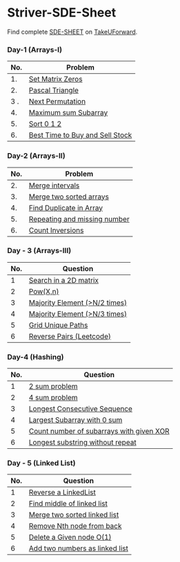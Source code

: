 # Striver-SDE-Sheet

Find complete [SDE-SHEET](https://takeuforward.org/interviews/strivers-sde-sheet-top-coding-interview-problems/) on [TakeUForward](https://takeuforward.org/interviews/strivers-sde-sheet-top-coding-interview-problems/).

### Day-1 (Arrays-I)

| No. | Problem                                                       |
| --- | ------------------------------------------------------------- |
| 1.  | [Set Matrix Zeros](DAY_1/1_setMatrixZeros.md)                 |
| 2.  | [Pascal Triangle](DAY_1/2_pascalTriangle.md)                  |
| 3 . | [Next Permutation](DAY_1/3_nextPermutation.md)                |
| 4.  | [Maximum sum Subarray](DAY_1/4_kadanesAlgorithm.md)           |
| 5.  | [Sort 0 1 2](DAY_1/5_sort012.md)                              |
| 6.  | [Best Time to Buy and Sell Stock](DAY_1/6_buyAndSellStock.md) |

### Day-2 (Arrays-II)

| No. | Problem                                                              |
| --- | -------------------------------------------------------------------- |
| 2.  | [Merge intervals](DAY_2/2_mergeIntervals.md)                         |
| 3.  | [Merge two sorted arrays](DAY_2/3_mergeSortedArrays.md)              |
| 4.  | [Find Duplicate in Array](DAY_2/4_findDuplicateInArray.md)           |
| 5.  | [Repeating and missing number](DAY_2/5_repeatingAndMissingNumber.md) |
| 6.  | [Count Inversions](DAY_2/6_countInversions.md)                       |

### Day - 3 (Arrays-III)

| No. | Question                                                      |
| --- | ------------------------------------------------------------- |
| 1   | [Search in a 2D matrix](DAY_3/1_searchIn2DMatrix.md)          |
| 2   | [Pow(X,n)](DAY_3/2_powXN.md)                                  |
| 3   | [Majority Element (>N/2 times)](DAY_3/3_majorityElementN2.md) |
| 4   | [Majority Element (>N/3 times)](DAY_3/4_majorityElementN3.md) |
| 5   | [Grid Unique Paths](DAY_3/5_gridUniquePath.md)                |
| 6   | [Reverse Pairs (Leetcode)](DAY_3/6_reversePairs.md)           |

### Day-4 (Hashing)

| No. | Question                                                                             |
| --- | ------------------------------------------------------------------------------------ |
| 1   | [2 sum problem](DAY_4/1_2sum.md)                                                     |
| 2   | [4 sum problem](DAY_4/2_4sum.md)                                                     |
| 3   | [Longest Consecutive Sequence](DAY_4/3_LongestConsecutiveSequence.md)                |
| 4   | [Largest Subarray with 0 sum](DAY_4/4_largestSubarrayZeroSum.md)                     |
| 5   | [Count number of subarrays with given XOR](DAY_4/5_countNoOfSubArrayWithGivenXOR.md) |
| 6   | [Longest substring without repeat](DAY_4/6_longestSubstringWithoutRepeat.md)         |

### Day - 5 (Linked List)

| No. | Question                                                          |
| --- | ----------------------------------------------------------------- |
| 1   | [Reverse a LinkedList](DAY_5/1_ReverseLinkedList.md)              |
| 2   | [Find middle of linked list](DAY_5/2_findMiddleOfLinkedList.md)   |
| 3   | [Merge two sorted linked list](DAY_5/3_mergeTWoSortedLists.md)    |
| 4   | [Remove Nth node from back](DAY_5/4_removeNthNodeFromBack.md)     |
| 5   | [Delete a Given node O(1)](DAY_5/5_deleteGivenNode.md)            |
| 6   | [Add two numbers as linked list](DAY_5/6_addTwoNumbersAsLList.md) |
